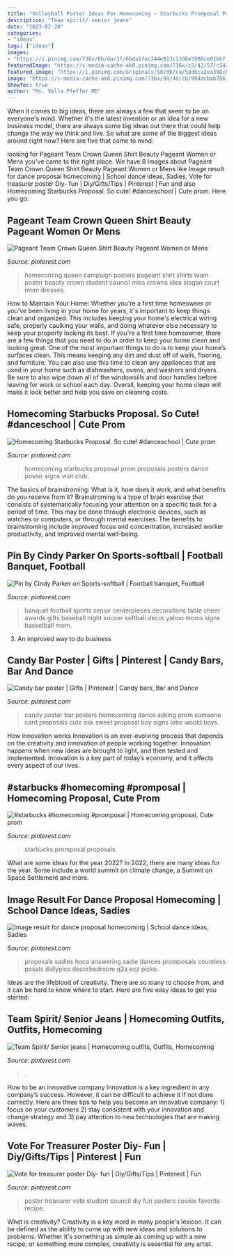 ```yaml
---
title: "Volleyball Poster Ideas For Homecoming ~ Starbucks Promposal Proposals"
description: "Team spirit/ senior jeans"
date: "2023-02-20"
categories:
- "ideas"
tags: ["ideas"]
images:
- "https://i.pinimg.com/736x/6b/da/1f/6bda1fac344e813c1336e3988ce01bbf.jpg"
featuredImage: "https://s-media-cache-ak0.pinimg.com/736x/c5/42/57/c54257739c6c8261ffefc7de17f98d0e.jpg"
featured_image: "https://i.pinimg.com/originals/58/db/ca/58dbca2ea398c60222ece0da59cd440c.jpg"
image: "https://s-media-cache-ak0.pinimg.com/736x/99/4d/cb/994dcbab78615c677f296bbd4662c3db.jpg"
ShowToc: true
author: "Ms. Vella Pfeffer MD"
---
```



When it comes to big ideas, there are always a few that seem to be on everyone's mind. Whether it's the latest invention or an idea for a new business model, there are always some big ideas out there that could help change the way we think and live. So what are some of the biggest ideas around right now? Here are five that come to mind: 

	

		
looking for Pageant Team Crown Queen Shirt Beauty Pageant Women or Mens you've came to the right place. We have 8 Images about Pageant Team Crown Queen Shirt Beauty Pageant Women or Mens like Image result for dance proposal homecoming | School dance ideas, Sadies, Vote for treasurer poster Diy- fun | Diy/Gifts/Tips | Pinterest | Fun and also Homecoming Starbucks Proposal. So cute! #danceschool | Cute prom. Here you go:
		
    
## Pageant Team Crown Queen Shirt Beauty Pageant Women Or Mens

<img loading=lazy src="https://i.pinimg.com/736x/86/ef/91/86ef91db223577c3d93c870fc4225be0--homecoming-queen-posters-homecoming-queen-campaign.jpg" onerror="this.onerror=null;this.src='https://tse4.mm.bing.net/th?id=OIP.WbsK0BuujTwhyzu-C7xrxQHaJ4&amp;pid=15.1';" alt="Pageant Team Crown Queen Shirt Beauty Pageant Women or Mens">

_Source: pinterest.com_

>homecoming queen campaign posters pageant shirt shirts team poster beauty crown student council miss crowns idea slogan court mom dresses. 

	

How to Maintain Your Home: Whether you're a first time homeowner or you've been living in your home for years, it's important to keep things clean and organized. This includes keeping your home's electrical wiring safe, properly caulking your walls, and doing whatever else necessary to keep your property looking its best.
If you're a first time homeowner, there are a few things that you need to do in order to keep your home clean and looking great. One of the most important things to do is to keep your home’s surfaces clean. This means keeping any dirt and dust off of walls, flooring, and furniture. You can also use this time to clean any appliances that are used in your home such as dishwashers, ovens, and washers and dryers. Be sure to also wipe down all of the windowsills and door handles before leaving for work or school each day. Overall, keeping your home clean will make it look better and help you save on cleaning costs.

    
## Homecoming Starbucks Proposal. So Cute! #danceschool | Cute Prom

<img loading=lazy src="https://i.pinimg.com/736x/78/f4/d2/78f4d2c134b3555330bd8d1b5e4d1116.jpg" onerror="this.onerror=null;this.src='https://tse1.mm.bing.net/th?id=OIP.67YZqdiGyDLtSniq8yOFvwHaNK&amp;pid=15.1';" alt="Homecoming Starbucks Proposal. So cute! #danceschool | Cute prom">

_Source: pinterest.com_

>homecoming starbucks proposal prom proposals posters dance poster signs visit club. 

	

The basics of brainstroming: What is it, how does it work, and what benefits do you receive from it?
Brainstroming is a type of brain exercise that consists of systematically focusing your attention on a specific task for a period of time. This may be done through electronic devices, such as watches or computers, or through mental exercises. The benefits to brainstroming include improved focus and concentration, increased worker productivity, and improved mental well-being.

    
## Pin By Cindy Parker On Sports-softball | Football Banquet, Football

<img loading=lazy src="https://i.pinimg.com/originals/da/be/75/dabe75fed3517f324795015041fd7da4.jpg" onerror="this.onerror=null;this.src='https://tse3.mm.bing.net/th?id=OIP.5C2tOO8UXm6_L1t_FXFjlQHaJ4&amp;pid=15.1';" alt="Pin by Cindy Parker on Sports-softball | Football banquet, Football">

_Source: pinterest.com_

>banquet football sports senior centerpieces decorations table cheer awards gifts baseball night soccer softball decor yahoo moms signs basketball mom. 

	

3. An improved way to do business

    
## Candy Bar Poster | Gifts | Pinterest | Candy Bars, Bar And Dance

<img loading=lazy src="https://s-media-cache-ak0.pinimg.com/736x/c5/42/57/c54257739c6c8261ffefc7de17f98d0e.jpg" onerror="this.onerror=null;this.src='https://tse2.mm.bing.net/th?id=OIP.gcKnlnvrLx2B4AFz5QMriwHaJ3&amp;pid=15.1';" alt="Candy bar poster | Gifts | Pinterest | Candy bars, Bar and Dance">

_Source: pinterest.com_

>candy poster bar posters homecoming dance asking prom someone card proposals cute ask sweet proposal boy signs lobe would boys. 

	

How innovation works
Innovation is an ever-evolving process that depends on the creativity and innovation of people working together. Innovation happens when new ideas are brought to light, and then tested and implemented. Innovation is a key part of today’s economy, and it affects every aspect of our lives.

    
## #starbucks #homecoming #promposal | Homecoming Proposal, Cute Prom

<img loading=lazy src="https://i.pinimg.com/736x/59/ef/4b/59ef4b8c384adad0d2ac25b2afffaff3.jpg" onerror="this.onerror=null;this.src='https://tse2.mm.bing.net/th?id=OIP.M5asXoqPM9DtOACCrLz_uQHaOk&amp;pid=15.1';" alt="#starbucks #homecoming #promposal | Homecoming proposal, Cute prom">

_Source: pinterest.com_

>starbucks promposal proposals. 

	

What are some ideas for the year 2022?
In 2022, there are many ideas for the year. Some include a world summit on climate change, a Summit on Space Settlement and more.

    
## Image Result For Dance Proposal Homecoming | School Dance Ideas, Sadies

<img loading=lazy src="https://i.pinimg.com/originals/58/db/ca/58dbca2ea398c60222ece0da59cd440c.jpg" onerror="this.onerror=null;this.src='https://tse4.mm.bing.net/th?id=OIP.6VvzMroLfv-oeI8Cb55MOgHaJ3&amp;pid=15.1';" alt="Image result for dance proposal homecoming | School dance ideas, Sadies">

_Source: pinterest.com_

>proposals sadies hoco answering sadie dances promposals countless posals dailypics decorbedroom q2a ecz picko. 

	

Ideas are the lifeblood of creativity. There are so many to choose from, and it can be hard to know where to start. Here are five easy ideas to get you started:

    
## Team Spirit/ Senior Jeans | Homecoming Outfits, Outfits, Homecoming

<img loading=lazy src="https://i.pinimg.com/736x/6b/da/1f/6bda1fac344e813c1336e3988ce01bbf.jpg" onerror="this.onerror=null;this.src='https://tse3.mm.bing.net/th?id=OIP.UvZKvk0tWB3rfEgLecmRPgHaJ3&amp;pid=15.1';" alt="Team Spirit/ Senior jeans | Homecoming outfits, Outfits, Homecoming">

_Source: pinterest.com_

>. 

	

How to be an innovative company
Innovation is a key ingredient in any company’s success. However, it can be difficult to achieve it if not done correctly. Here are three tips to help you become an innovative company: 1) focus on your customers 2) stay consistent with your innovation and change strategy and 3) pay attention to new technologies that are making waves.

    
## Vote For Treasurer Poster Diy- Fun | Diy/Gifts/Tips | Pinterest | Fun

<img loading=lazy src="https://s-media-cache-ak0.pinimg.com/736x/99/4d/cb/994dcbab78615c677f296bbd4662c3db.jpg" onerror="this.onerror=null;this.src='https://tse4.mm.bing.net/th?id=OIP.pNitylsdhYEA3JGsP-cm7QHaJ3&amp;pid=15.1';" alt="Vote for treasurer poster Diy- fun | Diy/Gifts/Tips | Pinterest | Fun">

_Source: pinterest.com_

>poster treasurer vote student council diy fun posters cookie favorite recipe. 

	

What is creativity?
Creativity is a key word in many people's lexicon. It can be defined as the ability to come up with new ideas and solutions to problems. Whether it's something as simple as coming up with a new recipe, or something more complex, creativity is essential for any artist.

